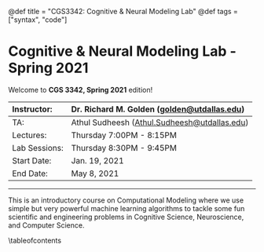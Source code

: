 @def title = "CGS3342: Cognitive & Neural Modeling Lab"
@def tags = ["syntax", "code"]

# Cognitive & Neural Modeling Lab - Spring 2021

Welcome to **CGS 3342, Spring 2021** edition!

| Instructor:   | Dr. Richard M. Golden (golden@utdallas.edu)  |
| :------------ | :------------------------------------------- |
| TA:           | Athul Sudheesh (Athul.Sudheesh@utdallas.edu) |
| Lectures:     | Thursday 7:00PM - 8:15PM                     |
| Lab Sessions: | Thursday 8:30PM - 9:45PM                     |
| Start Date:   | Jan. 19, 2021                                |
| End Date:     | May 8, 2021                                  |

----



This is an introductory course on Computational Modeling where we use simple but very powerful machine learning algorithms to tackle some fun scientific and engineering problems in Cognitive Science, Neuroscience, and Computer Science. 

\tableofcontents <!-- you can use \toc as well -->


